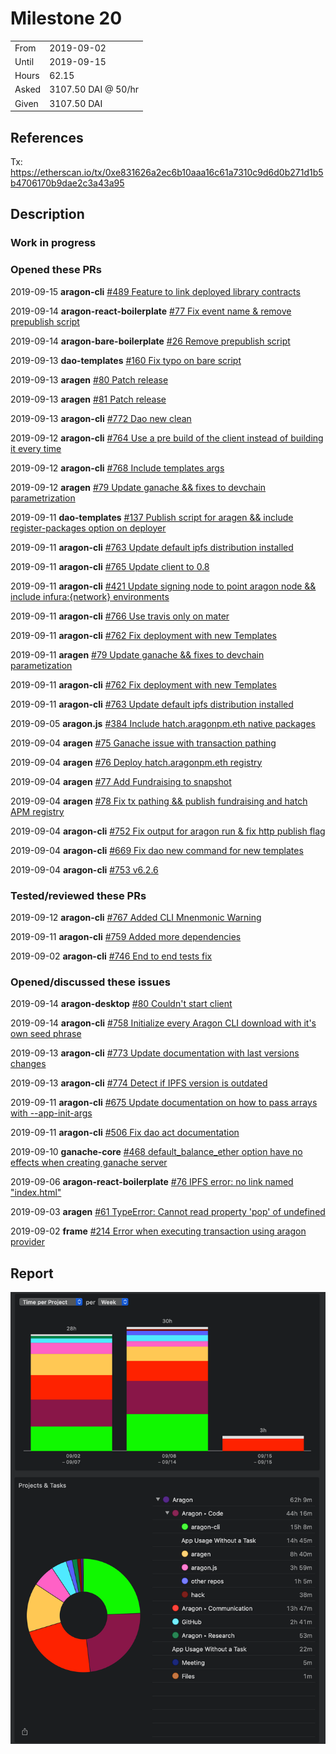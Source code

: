 # Milestone 20

|       |                     |
| ----- | ------------------- |
| From  | 2019-09-02          |
| Until | 2019-09-15          |
| Hours | 62.15               |
| Asked | 3107.50 DAI @ 50/hr |
| Given | 3107.50 DAI         |

## References

Tx: <https://etherscan.io/tx/0xe831626a2ec6b10aaa16c61a7310c9d6d0b271d1b5b4706170b9dae2c3a43a95>

## Description

### Work in progress

### Opened these PRs

2019-09-15 **aragon-cli** [#489 Feature to link deployed library contracts](https://github.com/aragon/aragon-cli/pull/489)

2019-09-14 **aragon-react-boilerplate** [#77 Fix event name & remove prepublish script](https://github.com/aragon/aragon-react-boilerplate/pull/77)

2019-09-14 **aragon-bare-boilerplate** [#26 Remove prepublish script](https://github.com/aragon/aragon-bare-boilerplate/pull/26)

2019-09-13 **dao-templates** [#160 Fix typo on bare script](https://github.com/aragon/dao-templates/pull/160)

2019-09-13 **aragen** [#80 Patch release](https://github.com/aragon/aragen/pull/80)

2019-09-13 **aragen** [#81 Patch release](https://github.com/aragon/aragen/pull/81)

2019-09-13 **aragon-cli** [#772 Dao new clean](https://github.com/aragon/aragon-cli/pull/772)

2019-09-12 **aragon-cli** [#764 Use a pre build of the client instead of building it every time](https://github.com/aragon/aragon-cli/pull/764)

2019-09-12 **aragon-cli** [#768 Include templates args](https://github.com/aragon/aragon-cli/pull/768)

2019-09-12 **aragen** [#79 Update ganache && fixes to devchain parametrization](https://github.com/aragon/aragen/pull/79)

2019-09-11 **dao-templates** [#137 Publish script for aragen && include register-packages option on deployer](https://github.com/aragon/dao-templates/pull/137)

2019-09-11 **aragon-cli** [#763 Update default ipfs distribution installed](https://github.com/aragon/aragon-cli/pull/763)

2019-09-11 **aragon-cli** [#765 Update client to 0.8](https://github.com/aragon/aragon-cli/pull/765)

2019-09-11 **aragon-cli** [#421 Update signing node to point aragon node && include infura:{network} environments](https://github.com/aragon/aragon-cli/issues/421)

2019-09-11 **aragon-cli** [#766 Use travis only on mater](https://github.com/aragon/aragon-cli/pull/766)

2019-09-11 **aragon-cli** [#762 Fix deployment with new Templates](https://github.com/aragon/aragon-cli/pull/762)

2019-09-11 **aragen** [#79 Update ganache && fixes to devchain parametization](https://github.com/aragon/aragen/pull/79)

2019-09-11 **aragon-cli** [#762 Fix deployment with new Templates](https://github.com/aragon/aragon-cli/pull/762)

2019-09-11 **aragon-cli** [#763 Update default ipfs distribution installed](https://github.com/aragon/aragon-cli/pull/763)

2019-09-05 **aragon.js** [#384 Include hatch.aragonpm.eth native packages](https://github.com/aragon/aragon.js/pull/384)

2019-09-04 **aragen** [#75 Ganache issue with transaction pathing](https://github.com/aragon/aragen/issues/75)

2019-09-04 **aragen** [#76 Deploy hatch.aragonpm.eth registry](https://github.com/aragon/aragen/issues/76)

2019-09-04 **aragen** [#77 Add Fundraising to snapshot](https://github.com/aragon/aragen/issues/77)

2019-09-04 **aragen** [#78 Fix tx pathing && publish fundraising and hatch APM registry](https://github.com/aragon/aragen/pull/78)

2019-09-04 **aragon-cli** [#752 Fix output for aragon run & fix http publish flag](https://github.com/aragon/aragon-cli/pull/752)

2019-09-04 **aragon-cli** [#669 Fix dao new command for new templates](https://github.com/aragon/aragon-cli/pull/669)

2019-09-04 **aragon-cli** [#753 v6.2.6](https://github.com/aragon/aragon-cli/pull/753)

### Tested/reviewed these PRs

2019-09-12 **aragon-cli** [#767 Added CLI Mnenmonic Warning](https://github.com/aragon/aragon-cli/pull/767)

2019-09-11 **aragon-cli** [#759 Added more dependencies](https://github.com/aragon/aragon-cli/pull/759)

2019-09-02 **aragon-cli** [#746 End to end tests fix](https://github.com/aragon/aragon-cli/pull/746)

### Opened/discussed these issues

2019-09-14 **aragon-desktop** [#80 Couldn't start client](https://github.com/aragon/aragon-desktop/issues/80)

2019-09-14 **aragon-cli** [#758 Initialize every Aragon CLI download with it's own seed phrase](https://github.com/aragon/aragon-cli/issues/758)

2019-09-13 **aragon-cli** [#773 Update documentation with last versions changes](https://github.com/aragon/aragon-cli/issues/773)

2019-09-13 **aragon-cli** [#774 Detect if IPFS version is outdated](https://github.com/aragon/aragon-cli/issues/774)

2019-09-11 **aragon-cli** [#675 Update documentation on how to pass arrays with --app-init-args](https://github.com/aragon/aragon-cli/issues/675)

2019-09-11 **aragon-cli** [#506 Fix dao act documentation](https://github.com/aragon/aragon-cli/issues/506)

2019-09-10 **ganache-core** [#468 default_balance_ether option have no effects when creating ganache server](https://github.com/trufflesuite/ganache-core/issues/468)

2019-09-06 **aragon-react-boilerplate** [#76 IPFS error: no link named "index.html"](https://github.com/aragon/aragon-react-boilerplate/issues/76)

2019-09-03 **aragen** [#61 TypeError: Cannot read property 'pop' of undefined](https://github.com/aragon/aragen/issues/61)

2019-09-02 **frame** [#214 Error when executing transaction using aragon provider](https://github.com/floating/frame/issues/214)

## Report

![Time-tracking report](assets/milestone21-timing-report.png)
